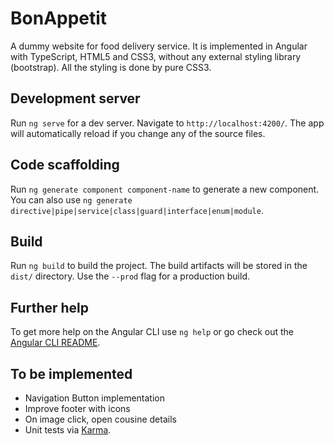 # BonAppetit

A dummy website for food delivery service. It is implemented in Angular with TypeScript, HTML5 and CSS3, without any external styling library (bootstrap). All the styling is done by pure CSS3.

## Development server

Run `ng serve` for a dev server. Navigate to `http://localhost:4200/`. The app will automatically reload if you change any of the source files.

## Code scaffolding

Run `ng generate component component-name` to generate a new component. You can also use `ng generate directive|pipe|service|class|guard|interface|enum|module`.

## Build

Run `ng build` to build the project. The build artifacts will be stored in the `dist/` directory. Use the `--prod` flag for a production build.

## Further help

To get more help on the Angular CLI use `ng help` or go check out the [Angular CLI README](https://github.com/angular/angular-cli/blob/master/README.md).

## To be implemented

* Navigation Button implementation
* Improve footer with icons
* On image click, open cousine details
* Unit tests via [Karma](https://karma-runner.github.io).


